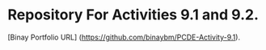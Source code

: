 # Repository For Activities 9.1 and 9.2.
[Binay Portfolio URL] (https://github.com/binaybm/PCDE-Activity-9.1).
